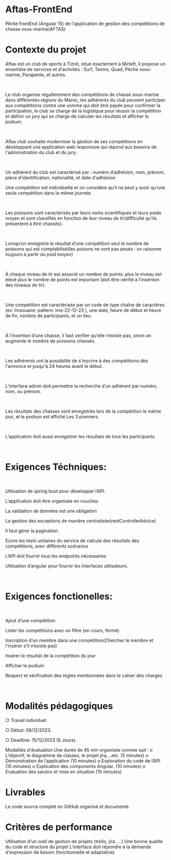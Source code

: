 #  Aftas-FrontEnd
PArtie frontEnd (Angular 15) de l'application de gestion des compétitions de chasse sous-marine(AFTAS)

# Contexte du projet
Aftas est un club de sports à Tiznit, situé exactement à Mirleft, il propose un ensemble de services et d'activités : Surf, Tennis, Quad, Pêche sous-marine, Parapente, et autres.

​

Le club organise régulièrement des compétitions de chasse sous-marine dans différentes régions du Maroc, les adhérents du club peuvent participer aux compétitions contre une somme qui doit être payée pour confirmer la participation, le club se charge de la logistique pour réussir la compétition et définir un jury qui se charge de calculer les résultats et afficher le podium.

​

Aflas club souhaite moderniser la gestion de ses compétitions en développant une application web responsive qui répond aux besoins de l'administration du club et du jury.

​

Un adhérent du club est caractérisé par : numéro d’adhésion, nom, prénom, pièce d’identification, nationalité, et date d'adhésion

Une compétition est individuelle et on considère qu’il ne peut y avoir qu’une seule compétition dans la même journée.

​

Les poissons sont caractérisés par leurs noms scientifiques et leurs poids moyen et sont classifiés en fonction de leur niveau de tir(difficulté qu'ils présentent à être chassés).

​

Lorsqu’on enregistre le résultat d’une compétition seul le nombre de poissons qui est comptabilisé(les poisons ne sont pas pesés : on raisonne toujours à partir du poid moyen)

​

À chaque niveau de tir est associé un nombre de points: plus le niveau est élevé plus le nombre de points est important (doit être vérifié à l’insertion des niveaux de tir).

​

Une compétition est caractérisée par un code de type chaîne de caractères (ex: Imsouane: pattern: ims-22-12-23 ), une date, heure de début et heure de fin, nombre de participants, et un lieu.

​

À l’insertion d’une chasse, il faut vérifier qu’elle n’existe pas, sinon on augmente le nombre de poissons chassés.

​

Les adhérents ont la possibilité de s'inscrire à des compétitions dès l'annonce et jusqu'à 24 heures avant le début.

​

L’interface admin doit permettre la recherche d’un adhérent par numéro, nom, ou prénom.

​

Les résultats des chasses sont enregistrés lors de la compétition le même jour, et le podium est affiché Les 3 premiers.

​

L’application doit aussi enregistrer les résultats de tous les participants.

​

# Exigences Téchniques:

​

Utilisation de spring boot pour développer l’API.

L’application doit être organisée en couches

La validation de données est une obligation

La gestion des exceptions de manière centralisée(restControllerAdvice)

Il faut gérer la pagination

Ecrire les tests unitaires du service de calcule des résultats des compétitions, avec différents scénarios

L’API doit fournir tous les endpoints nécessaires

Utilisation d’angular pour fournir les interfaces utilisateurs.

​

# Exigences fonctionelles:

​

Ajout d’une compétition

Lister les compétitions avec un filtre (en cours, fermé)

Inscription d’un membre dans une compétition(Chercher le membre et l'insérer s’il n’existe pas)

Insérer le résultat de la compétition du jour

Afficher le podium

Respect et vérification des règles mentionnées dans le cahier des charges

​

# Modalités pédagogiques
○ Travail individuel.

○ Début: 08/12/2023.

○ Deadline: 15/12/2023 (6 Jours).

Modalités d'évaluation
Une durée de 45 min organisée comme suit :
o L’objectif, le diagramme de classes, le projet jira,...etc. (5 minutes)
o Démonstration de l’application (10 minutes)
o Exploration du code de l’API (10 minutes)
o Explication des components Angular. (10 minutes)
o Evaluation des savoirs et mise en situation (10 minutes)

# Livrables
Le code source complet en GitHub organisé et documenté.

# Critères de performance
Utilisation d'un outil de gestion de projets (trello, jira ....)
Une bonne qualité du code et structure du projet
L'interface doit répondre à la demande d'expression de besoin (fonctionnelle et adaptative)
